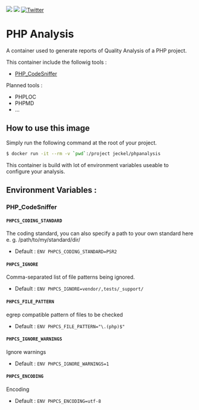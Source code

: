 [![](https://images.microbadger.com/badges/image/jeckel/phpanalysis.svg)](https://microbadger.com/images/jeckel/phpanalysis "Get your own image badge on microbadger.com") [![](https://images.microbadger.com/badges/version/jeckel/phpanalysis.svg)](https://microbadger.com/images/jeckel/phpanalysis "Get your own version badge on microbadger.com") [![Twitter](https://img.shields.io/badge/Twitter-%40jeckel4-blue.svg)](https://twitter.com/intent/user?screen_name=jeckel4)

# PHP Analysis

A container used to generate reports of Quality Analysis of a PHP project.

This container include the followig tools :
* [PHP_CodeSniffer](https://github.com/squizlabs/PHP_CodeSniffer)

Planned tools :
* PHPLOC
* PHPMD
* ...

## How to use this image

Simply run the following command at the root of your project.

```bash
$ docker run -it --rm -v `pwd`:/project jeckel/phpanalysis
```

This container is build with lot of environment variables useable to configure your analysis.

## Environment Variables :

### PHP_CodeSniffer

#### `PHPCS_CODING_STANDARD`

The coding standard, you can also specify a path to your own standard here e. g. /path/to/my/standard/dir/

* Default : `ENV PHPCS_CODING_STANDARD=PSR2`

#### `PHPCS_IGNORE`

Comma-separated list of file patterns being ignored.

* Default : `ENV PHPCS_IGNORE=vendor/,tests/_support/`

#### `PHPCS_FILE_PATTERN`

egrep compatible pattern of files to be checked

* Default : `ENV PHPCS_FILE_PATTERN="\.(php)$"`

#### `PHPCS_IGNORE_WARNINGS`

Ignore warnings

* Default : `ENV PHPCS_IGNORE_WARNINGS=1`

#### `PHPCS_ENCODING`

Encoding
* Default : `ENV PHPCS_ENCODING=utf-8`